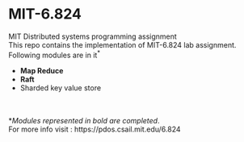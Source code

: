 # MIT-6.824
MIT Distributed systems programming assignment
<br>
This repo contains the implementation of MIT-6.824 lab assignment. Following modules are in it<sup>*</sup><br>
<ul>
  <li><b>Map Reduce</b></li>
  <li><b>Raft</b></li>
  <li>Sharded key value store</li>
</ul>
<br><br>
*<i>Modules represented in bold are completed</i>.<br>
For more info visit : https://pdos.csail.mit.edu/6.824
